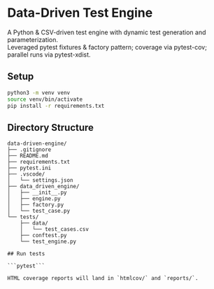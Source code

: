 # Data-Driven Test Engine

A Python & CSV-driven test engine with dynamic test generation and parameterization.  
Leveraged pytest fixtures & factory pattern; coverage via pytest-cov; parallel runs via pytest-xdist.

## Setup

```bash
python3 -m venv venv
source venv/bin/activate
pip install -r requirements.txt
```

## Directory Structure

```text
data-driven-engine/
├── .gitignore
├── README.md
├── requirements.txt
├── pytest.ini
├── .vscode/
│   └── settings.json
├── data_driven_engine/
│   ├── __init__.py
│   ├── engine.py
│   ├── factory.py
│   └── test_case.py
└── tests/
    ├── data/
    │   └── test_cases.csv
    ├── conftest.py
    └── test_engine.py

## Run tests

```pytest```

HTML coverage reports will land in `htmlcov/` and `reports/`.